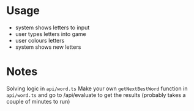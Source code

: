 # Usage
- system shows letters to input
- user types letters into game
- user colours letters
- system shows new letters

# Notes
Solving logic in `api/word.ts`
Make your own `getNextBestWord` function in `api/word.ts` and go to /api/evaluate to get the results (probably takes a couple of minutes to run)